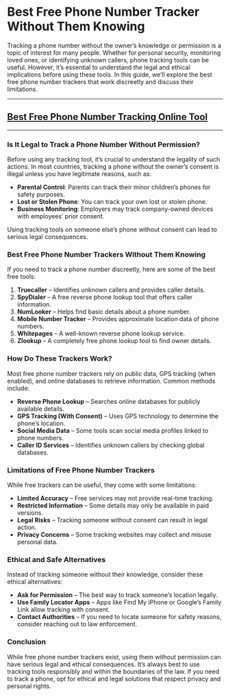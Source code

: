 # **Best Free Phone Number Tracker Without Them Knowing**

Tracking a phone number without the owner’s knowledge or permission is a topic of interest for many people. Whether for personal security, monitoring loved ones, or identifying unknown callers, phone tracking tools can be useful. However, it’s essential to understand the legal and ethical implications before using these tools. In this guide, we’ll explore the best free phone number trackers that work discreetly and discuss their limitations.

---
## [Best Free Phone Number Tracking Online Tool](https://9990.site/tracker)
---
### Is It Legal to Track a Phone Number Without Permission?
Before using any tracking tool, it’s crucial to understand the legality of such actions. In most countries, tracking a phone without the owner’s consent is illegal unless you have legitimate reasons, such as:
- **Parental Control**: Parents can track their minor children’s phones for safety purposes.
- **Lost or Stolen Phone**: You can track your own lost or stolen phone.
- **Business Monitoring**: Employers may track company-owned devices with employees’ prior consent.

Using tracking tools on someone else’s phone without consent can lead to serious legal consequences.

### Best Free Phone Number Trackers Without Them Knowing
If you need to track a phone number discreetly, here are some of the best free tools:

1. **Truecaller** – Identifies unknown callers and provides caller details.
2. **SpyDialer** – A free reverse phone lookup tool that offers caller information.
3. **NumLooker** – Helps find basic details about a phone number.
4. **Mobile Number Tracker** – Provides approximate location data of phone numbers.
5. **Whitepages** – A well-known reverse phone lookup service.
6. **Zlookup** – A completely free phone lookup tool to find owner details.

### How Do These Trackers Work?
Most free phone number trackers rely on public data, GPS tracking (when enabled), and online databases to retrieve information. Common methods include:
- **Reverse Phone Lookup** – Searches online databases for publicly available details.
- **GPS Tracking (With Consent)** – Uses GPS technology to determine the phone’s location.
- **Social Media Data** – Some tools scan social media profiles linked to phone numbers.
- **Caller ID Services** – Identifies unknown callers by checking global databases.

### Limitations of Free Phone Number Trackers
While free trackers can be useful, they come with some limitations:
- **Limited Accuracy** – Free services may not provide real-time tracking.
- **Restricted Information** – Some details may only be available in paid versions.
- **Legal Risks** – Tracking someone without consent can result in legal action.
- **Privacy Concerns** – Some tracking websites may collect and misuse personal data.

### Ethical and Safe Alternatives
Instead of tracking someone without their knowledge, consider these ethical alternatives:
- **Ask for Permission** – The best way to track someone’s location legally.
- **Use Family Locator Apps** – Apps like Find My iPhone or Google’s Family Link allow tracking with consent.
- **Contact Authorities** – If you need to locate someone for safety reasons, consider reaching out to law enforcement.

### Conclusion
While free phone number trackers exist, using them without permission can have serious legal and ethical consequences. It’s always best to use tracking tools responsibly and within the boundaries of the law. If you need to track a phone, opt for ethical and legal solutions that respect privacy and personal rights.
